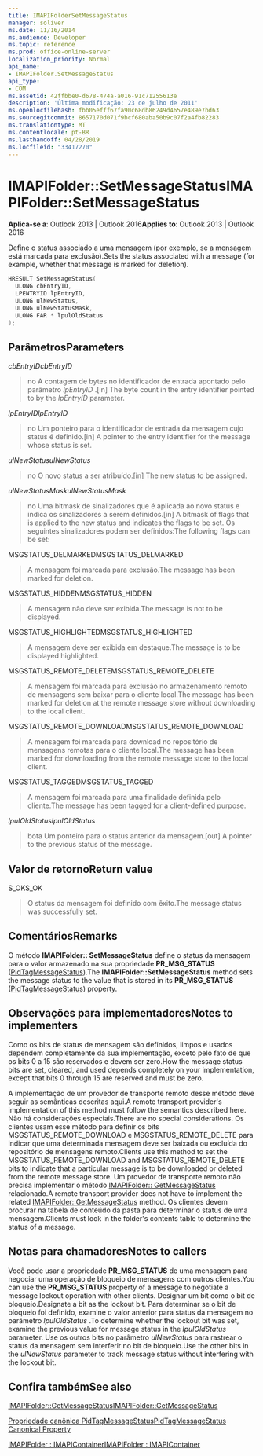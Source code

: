 ```yaml
---
title: IMAPIFolderSetMessageStatus
manager: soliver
ms.date: 11/16/2014
ms.audience: Developer
ms.topic: reference
ms.prod: office-online-server
localization_priority: Normal
api_name:
- IMAPIFolder.SetMessageStatus
api_type:
- COM
ms.assetid: 42ffbbe0-d678-474a-a016-91c71255613e
description: 'Última modificação: 23 de julho de 2011'
ms.openlocfilehash: fbb05efff67fa90c68db86249d4657e489e7bd63
ms.sourcegitcommit: 8657170d071f9bcf680aba50b9c07f2a4fb82283
ms.translationtype: MT
ms.contentlocale: pt-BR
ms.lasthandoff: 04/28/2019
ms.locfileid: "33417270"
---
```

# <a name="imapifoldersetmessagestatus"></a><span data-ttu-id="60eea-103">IMAPIFolder::SetMessageStatus</span><span class="sxs-lookup"><span data-stu-id="60eea-103">IMAPIFolder::SetMessageStatus</span></span>

  
  
<span data-ttu-id="60eea-104">**Aplica-se a**: Outlook 2013 | Outlook 2016</span><span class="sxs-lookup"><span data-stu-id="60eea-104">**Applies to**: Outlook 2013 | Outlook 2016</span></span> 
  
<span data-ttu-id="60eea-105">Define o status associado a uma mensagem (por exemplo, se a mensagem está marcada para exclusão).</span><span class="sxs-lookup"><span data-stu-id="60eea-105">Sets the status associated with a message (for example, whether that message is marked for deletion).</span></span>
  
```cpp
HRESULT SetMessageStatus(
  ULONG cbEntryID,
  LPENTRYID lpEntryID,
  ULONG ulNewStatus,
  ULONG ulNewStatusMask,
  ULONG FAR * lpulOldStatus
);
```

## <a name="parameters"></a><span data-ttu-id="60eea-106">Parâmetros</span><span class="sxs-lookup"><span data-stu-id="60eea-106">Parameters</span></span>

 <span data-ttu-id="60eea-107">_cbEntryID_</span><span class="sxs-lookup"><span data-stu-id="60eea-107">_cbEntryID_</span></span>
  
> <span data-ttu-id="60eea-108">no A contagem de bytes no identificador de entrada apontado pelo parâmetro _lpEntryID_ .</span><span class="sxs-lookup"><span data-stu-id="60eea-108">[in] The byte count in the entry identifier pointed to by the  _lpEntryID_ parameter.</span></span> 
    
 <span data-ttu-id="60eea-109">_lpEntryID_</span><span class="sxs-lookup"><span data-stu-id="60eea-109">_lpEntryID_</span></span>
  
> <span data-ttu-id="60eea-110">no Um ponteiro para o identificador de entrada da mensagem cujo status é definido.</span><span class="sxs-lookup"><span data-stu-id="60eea-110">[in] A pointer to the entry identifier for the message whose status is set.</span></span>
    
 <span data-ttu-id="60eea-111">_ulNewStatus_</span><span class="sxs-lookup"><span data-stu-id="60eea-111">_ulNewStatus_</span></span>
  
> <span data-ttu-id="60eea-112">no O novo status a ser atribuído.</span><span class="sxs-lookup"><span data-stu-id="60eea-112">[in] The new status to be assigned.</span></span> 
    
 <span data-ttu-id="60eea-113">_ulNewStatusMask_</span><span class="sxs-lookup"><span data-stu-id="60eea-113">_ulNewStatusMask_</span></span>
  
> <span data-ttu-id="60eea-114">no Uma bitmask de sinalizadores que é aplicada ao novo status e indica os sinalizadores a serem definidos.</span><span class="sxs-lookup"><span data-stu-id="60eea-114">[in] A bitmask of flags that is applied to the new status and indicates the flags to be set.</span></span> <span data-ttu-id="60eea-115">Os seguintes sinalizadores podem ser definidos:</span><span class="sxs-lookup"><span data-stu-id="60eea-115">The following flags can be set:</span></span>
    
<span data-ttu-id="60eea-116">MSGSTATUS_DELMARKED</span><span class="sxs-lookup"><span data-stu-id="60eea-116">MSGSTATUS_DELMARKED</span></span> 
  
> <span data-ttu-id="60eea-117">A mensagem foi marcada para exclusão.</span><span class="sxs-lookup"><span data-stu-id="60eea-117">The message has been marked for deletion.</span></span>
    
<span data-ttu-id="60eea-118">MSGSTATUS_HIDDEN</span><span class="sxs-lookup"><span data-stu-id="60eea-118">MSGSTATUS_HIDDEN</span></span> 
  
> <span data-ttu-id="60eea-119">A mensagem não deve ser exibida.</span><span class="sxs-lookup"><span data-stu-id="60eea-119">The message is not to be displayed.</span></span>
    
<span data-ttu-id="60eea-120">MSGSTATUS_HIGHLIGHTED</span><span class="sxs-lookup"><span data-stu-id="60eea-120">MSGSTATUS_HIGHLIGHTED</span></span> 
  
> <span data-ttu-id="60eea-121">A mensagem deve ser exibida em destaque.</span><span class="sxs-lookup"><span data-stu-id="60eea-121">The message is to be displayed highlighted.</span></span>
    
<span data-ttu-id="60eea-122">MSGSTATUS_REMOTE_DELETE</span><span class="sxs-lookup"><span data-stu-id="60eea-122">MSGSTATUS_REMOTE_DELETE</span></span> 
  
> <span data-ttu-id="60eea-123">A mensagem foi marcada para exclusão no armazenamento remoto de mensagens sem baixar para o cliente local.</span><span class="sxs-lookup"><span data-stu-id="60eea-123">The message has been marked for deletion at the remote message store without downloading to the local client.</span></span>
    
<span data-ttu-id="60eea-124">MSGSTATUS_REMOTE_DOWNLOAD</span><span class="sxs-lookup"><span data-stu-id="60eea-124">MSGSTATUS_REMOTE_DOWNLOAD</span></span> 
  
> <span data-ttu-id="60eea-125">A mensagem foi marcada para download no repositório de mensagens remotas para o cliente local.</span><span class="sxs-lookup"><span data-stu-id="60eea-125">The message has been marked for downloading from the remote message store to the local client.</span></span>
    
<span data-ttu-id="60eea-126">MSGSTATUS_TAGGED</span><span class="sxs-lookup"><span data-stu-id="60eea-126">MSGSTATUS_TAGGED</span></span> 
  
> <span data-ttu-id="60eea-127">A mensagem foi marcada para uma finalidade definida pelo cliente.</span><span class="sxs-lookup"><span data-stu-id="60eea-127">The message has been tagged for a client-defined purpose.</span></span>
    
 <span data-ttu-id="60eea-128">_lpulOldStatus_</span><span class="sxs-lookup"><span data-stu-id="60eea-128">_lpulOldStatus_</span></span>
  
> <span data-ttu-id="60eea-129">bota Um ponteiro para o status anterior da mensagem.</span><span class="sxs-lookup"><span data-stu-id="60eea-129">[out] A pointer to the previous status of the message.</span></span>
    
## <a name="return-value"></a><span data-ttu-id="60eea-130">Valor de retorno</span><span class="sxs-lookup"><span data-stu-id="60eea-130">Return value</span></span>

<span data-ttu-id="60eea-131">S_OK</span><span class="sxs-lookup"><span data-stu-id="60eea-131">S_OK</span></span> 
  
> <span data-ttu-id="60eea-132">O status da mensagem foi definido com êxito.</span><span class="sxs-lookup"><span data-stu-id="60eea-132">The message status was successfully set.</span></span>
    
## <a name="remarks"></a><span data-ttu-id="60eea-133">Comentários</span><span class="sxs-lookup"><span data-stu-id="60eea-133">Remarks</span></span>

<span data-ttu-id="60eea-134">O método **IMAPIFolder:: SetMessageStatus** define o status da mensagem para o valor armazenado na sua propriedade **PR_MSG_STATUS** ([PidTagMessageStatus](pidtagmessagestatus-canonical-property.md)).</span><span class="sxs-lookup"><span data-stu-id="60eea-134">The **IMAPIFolder::SetMessageStatus** method sets the message status to the value that is stored in its **PR_MSG_STATUS** ([PidTagMessageStatus](pidtagmessagestatus-canonical-property.md)) property.</span></span> 
  
## <a name="notes-to-implementers"></a><span data-ttu-id="60eea-135">Observações para implementadores</span><span class="sxs-lookup"><span data-stu-id="60eea-135">Notes to implementers</span></span>

<span data-ttu-id="60eea-136">Como os bits de status de mensagem são definidos, limpos e usados dependem completamente da sua implementação, exceto pelo fato de que os bits 0 a 15 são reservados e devem ser zero.</span><span class="sxs-lookup"><span data-stu-id="60eea-136">How the message status bits are set, cleared, and used depends completely on your implementation, except that bits 0 through 15 are reserved and must be zero.</span></span> 
  
<span data-ttu-id="60eea-137">A implementação de um provedor de transporte remoto desse método deve seguir as semânticas descritas aqui.</span><span class="sxs-lookup"><span data-stu-id="60eea-137">A remote transport provider's implementation of this method must follow the semantics described here.</span></span> <span data-ttu-id="60eea-138">Não há considerações especiais.</span><span class="sxs-lookup"><span data-stu-id="60eea-138">There are no special considerations.</span></span> <span data-ttu-id="60eea-139">Os clientes usam esse método para definir os bits MSGSTATUS_REMOTE_DOWNLOAD e MSGSTATUS_REMOTE_DELETE para indicar que uma determinada mensagem deve ser baixada ou excluída do repositório de mensagens remoto.</span><span class="sxs-lookup"><span data-stu-id="60eea-139">Clients use this method to set the MSGSTATUS_REMOTE_DOWNLOAD and MSGSTATUS_REMOTE_DELETE bits to indicate that a particular message is to be downloaded or deleted from the remote message store.</span></span> <span data-ttu-id="60eea-140">Um provedor de transporte remoto não precisa implementar o método [IMAPIFolder:: GetMessageStatus](imapifolder-getmessagestatus.md) relacionado.</span><span class="sxs-lookup"><span data-stu-id="60eea-140">A remote transport provider does not have to implement the related [IMAPIFolder::GetMessageStatus](imapifolder-getmessagestatus.md) method.</span></span> <span data-ttu-id="60eea-141">Os clientes devem procurar na tabela de conteúdo da pasta para determinar o status de uma mensagem.</span><span class="sxs-lookup"><span data-stu-id="60eea-141">Clients must look in the folder's contents table to determine the status of a message.</span></span> 
  
## <a name="notes-to-callers"></a><span data-ttu-id="60eea-142">Notas para chamadores</span><span class="sxs-lookup"><span data-stu-id="60eea-142">Notes to callers</span></span>

<span data-ttu-id="60eea-143">Você pode usar a propriedade **PR_MSG_STATUS** de uma mensagem para negociar uma operação de bloqueio de mensagens com outros clientes.</span><span class="sxs-lookup"><span data-stu-id="60eea-143">You can use the **PR_MSG_STATUS** property of a message to negotiate a message lockout operation with other clients.</span></span> <span data-ttu-id="60eea-144">Designar um bit como o bit de bloqueio.</span><span class="sxs-lookup"><span data-stu-id="60eea-144">Designate a bit as the lockout bit.</span></span> <span data-ttu-id="60eea-145">Para determinar se o bit de bloqueio foi definido, examine o valor anterior para status da mensagem no parâmetro _lpulOldStatus_ .</span><span class="sxs-lookup"><span data-stu-id="60eea-145">To determine whether the lockout bit was set, examine the previous value for message status in the  _lpulOldStatus_ parameter.</span></span> <span data-ttu-id="60eea-146">Use os outros bits no parâmetro _ulNewStatus_ para rastrear o status da mensagem sem interferir no bit de bloqueio.</span><span class="sxs-lookup"><span data-stu-id="60eea-146">Use the other bits in the  _ulNewStatus_ parameter to track message status without interfering with the lockout bit.</span></span> 
  
## <a name="see-also"></a><span data-ttu-id="60eea-147">Confira também</span><span class="sxs-lookup"><span data-stu-id="60eea-147">See also</span></span>



[<span data-ttu-id="60eea-148">IMAPIFolder::GetMessageStatus</span><span class="sxs-lookup"><span data-stu-id="60eea-148">IMAPIFolder::GetMessageStatus</span></span>](imapifolder-getmessagestatus.md)
  
[<span data-ttu-id="60eea-149">Propriedade canônica PidTagMessageStatus</span><span class="sxs-lookup"><span data-stu-id="60eea-149">PidTagMessageStatus Canonical Property</span></span>](pidtagmessagestatus-canonical-property.md)
  
[<span data-ttu-id="60eea-150">IMAPIFolder : IMAPIContainer</span><span class="sxs-lookup"><span data-stu-id="60eea-150">IMAPIFolder : IMAPIContainer</span></span>](imapifolderimapicontainer.md)

